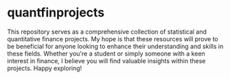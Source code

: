 # quantfinprojects
This repository serves as a comprehensive collection of statistical and quantitative finance projects. My hope is that these resources will prove to be beneficial for anyone looking to enhance their understanding and skills in these fields. Whether you're a student or simply someone with a keen interest in finance, I believe you will find valuable insights  within these projects. Happy exploring!
